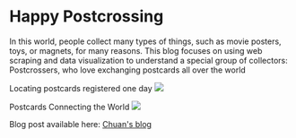 # Happy Postcrossing

In this world, people collect many types of things, such as movie posters, toys, or magnets, for many reasons. This blog focuses on using web scraping and data visualization to understand a special group of collectors: Postcrossers, who love exchanging postcards all over the world 

Locating postcards registered one day
![](https://blog.nycdatascience.com/wp-content/uploads/2016/11/Screen-Shot-2017-01-22-at-10.50.20-PM.png)

Postcards Connecting the World
![](https://blog.nycdatascience.com/wp-content/uploads/2016/11/mapping.jpeg)

Blog post available here: [Chuan's blog](https://iamchuan.com/2016/12/22/happy-postcrossing/) 
